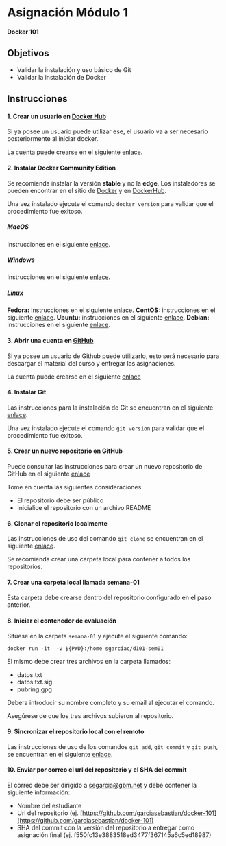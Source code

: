 # Asignación Módulo 1
__Docker 101__

## Objetivos

* Validar la instalación y uso básico de Git
* Validar la instalación de Docker

## Instrucciones

#### 1. Crear un usuario en [Docker Hub](http://www.dockerhub.com)
Si ya posee un usuario puede utilizar ese, el usuario va a ser necesario posteriormente al iniciar docker.

La cuenta puede crearse en el siguiente [enlace](http://www.dockerhub.com).

#### 2. Instalar Docker Community Edition

Se recomienda instalar la versión __stable__ y no la __edge__. Los instaladores se pueden encontrar en el sitio de [Docker](https://www.docker.com/get-started) y en [DockerHub](http://www.dockerhub.com).

Una vez instalado ejecute el comando `docker version` para validar que el procedimiento fue exitoso.

##### MacOS
Instrucciones en el siguiente [enlace](https://hub.docker.com/editions/community/docker-ce-desktop-mac). 

##### Windows
Instrucciones en el siguiente [enlace](https://hub.docker.com/editions/community/docker-ce-desktop-windows).

##### Linux
__Fedora:__ instrucciones en el siguiente [enlace](https://hub.docker.com/editions/community/docker-ce-server-fedora).
__CentOS:__ instrucciones en el siguiente [enlace](https://hub.docker.com/editions/community/docker-ce-server-centos).
__Ubuntu:__ instrucciones en el siguiente [enlace](https://hub.docker.com/editions/community/docker-ce-server-ubuntu).
__Debian:__ instrucciones en el siguiente [enlace](https://hub.docker.com/editions/community/docker-ce-server-debian).

#### 3. Abrir una cuenta en [GitHub](http://www.github.com)

Si ya posee un usuario de Github puede utilizarlo, esto será necesario para descargar el material del curso y entregar las asignaciones.

La cuenta puede crearse en el siguiente [enlace](http://www.github.com)

#### 4. Instalar Git

Las instrucciones para la instalación de Git se encuentran en el siguiente [enlace](https://git-scm.com/book/en/v2/Getting-Started-Installing-Git).

Una vez instalado ejecute el comando `git version` para validar que el procedimiento fue exitoso.

#### 5. Crear un nuevo repositorio en GitHub

Puede consultar las instrucciones para crear un nuevo repositorio de GitHub en el siguiente [enlace](https://github.com/new)

Tome en cuenta las siguientes consideraciones:

* El repositorio debe ser público
* Inicialice el repositorio con un archivo README

#### 6. Clonar el repositorio localmente

Las instrucciones de uso del comando `git clone` se encuentran en el siguiente [enlace](https://git-scm.com/docs/git-clone).

Se recomienda crear una carpeta local para contener a todos los repositorios.

#### 7. Crear una carpeta local llamada semana-01

Esta carpeta debe crearse dentro del repositorio configurado en el paso anterior.

#### 8. Iniciar el contenedor de evaluación

Sitúese en la carpeta `semana-01` y ejecute el siguiente comando:

`docker run -it  -v ${PWD}:/home sgarciac/d101-sem01`

El mismo debe crear tres archivos en la carpeta llamados:

* datos.txt
* datos.txt.sig
* pubring.gpg

Debera introducir su nombre completo y su email al ejecutar el comando.

Asegúrese de que los tres archivos subieron al repositorio.

#### 9. Sincronizar el repositorio local con el remoto

Las instrucciones de uso de los comandos `git add`, `git commit` y `git push`, se encuentran en el siguiente [enlace](https://git-scm.com/docs).

#### 10. Enviar por correo el url del repositorio y el SHA del commit

El correo debe ser dirigido a segarcia@gbm.net y debe contener la siguiente información:

* Nombre del estudiante
* Url del repositorio (ej. [https://github.com/garciasebastian/docker-101](https://github.com/garciasebastian/docker-101)
* SHA del commit con la versión del repositorio a entregar como asignación final (ej. f550fc13e3883518ed3477f367145a6c5ed18987)
